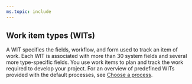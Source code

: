 ```yaml
---
ms.topic: include
---
```



## Work item types (WITs) 

A WIT specifies the fields, workflow, and form used to track an item of work. Each WIT is associated with more than 30 system fields and several more type-specific fields. You use work items to plan and track the work required to develop your project. For an overview of predefined WITs provided with the default processes, see [Choose a process](../../boards/work-items/guidance/choose-process.md).